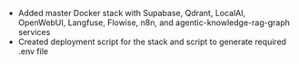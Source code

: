 - Added master Docker stack with Supabase, Qdrant, LocalAI, OpenWebUI, Langfuse, Flowise, n8n, and agentic-knowledge-rag-graph services
- Created deployment script for the stack and script to generate required .env file
